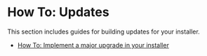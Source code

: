 # How To: Updates

This section includes guides for building updates for your installer.

* [How To: Implement a major upgrade in your installer](major_upgrade.md)
